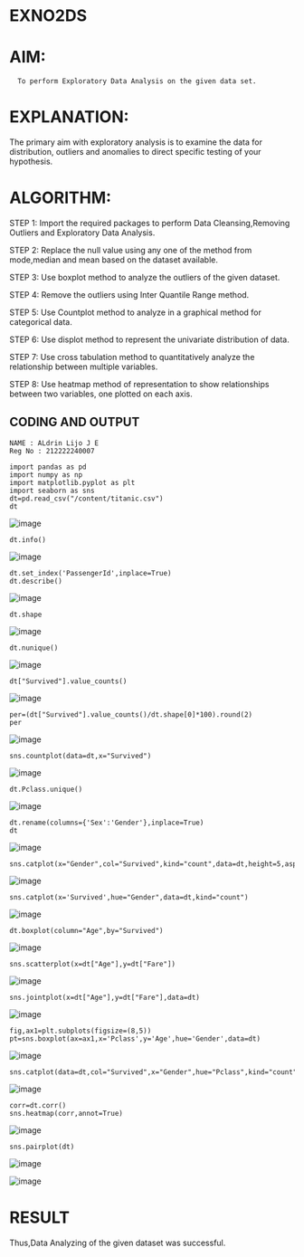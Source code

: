 # EXNO2DS
# AIM:
      To perform Exploratory Data Analysis on the given data set.
      
# EXPLANATION:
  The primary aim with exploratory analysis is to examine the data for distribution, outliers and anomalies to direct specific testing of your hypothesis.
  
# ALGORITHM:
STEP 1: Import the required packages to perform Data Cleansing,Removing Outliers and Exploratory Data Analysis.

STEP 2: Replace the null value using any one of the method from mode,median and mean based on the dataset available.

STEP 3: Use boxplot method to analyze the outliers of the given dataset.

STEP 4: Remove the outliers using Inter Quantile Range method.

STEP 5: Use Countplot method to analyze in a graphical method for categorical data.

STEP 6: Use displot method to represent the univariate distribution of data.

STEP 7: Use cross tabulation method to quantitatively analyze the relationship between multiple variables.

STEP 8: Use heatmap method of representation to show relationships between two variables, one plotted on each axis.

## CODING AND OUTPUT
```
NAME : ALdrin Lijo J E
Reg No : 212222240007
```
```
import pandas as pd
import numpy as np
import matplotlib.pyplot as plt
import seaborn as sns
dt=pd.read_csv("/content/titanic.csv")
dt
```
![image](https://github.com/SanjithaBolisetti/EXNO2DS/assets/119393633/e06452cb-fff5-46d9-91e5-1e13daed721d)

```
dt.info()
```
![image](https://github.com/SanjithaBolisetti/EXNO2DS/assets/119393633/8bde848f-e44f-44a9-ac0f-e259f11c65a7)

```
dt.set_index('PassengerId',inplace=True)
dt.describe()
```

![image](https://github.com/SanjithaBolisetti/EXNO2DS/assets/119393633/813b0217-8139-4f0f-bb4c-7cef93046ca5)

```
dt.shape
```

![image](https://github.com/SanjithaBolisetti/EXNO2DS/assets/119393633/fe9f5eef-962b-4984-9f62-0928129a36d6)

```
dt.nunique()
```

![image](https://github.com/SanjithaBolisetti/EXNO2DS/assets/119393633/428f6980-9a18-48f0-9c0a-cc1f8090bee1)

```
dt["Survived"].value_counts()
```

![image](https://github.com/SanjithaBolisetti/EXNO2DS/assets/119393633/6b13cbf2-e40f-477b-854c-6b035f60eb08)

```
per=(dt["Survived"].value_counts()/dt.shape[0]*100).round(2)
per
```

![image](https://github.com/SanjithaBolisetti/EXNO2DS/assets/119393633/c6951eef-9034-4f9f-9f1a-8724a018dbea)

```
sns.countplot(data=dt,x="Survived")
```

![image](https://github.com/SanjithaBolisetti/EXNO2DS/assets/119393633/07df1378-7f18-4d9d-b891-2f839ccb05b0)

```
dt.Pclass.unique()
```

![image](https://github.com/SanjithaBolisetti/EXNO2DS/assets/119393633/c421cbe0-9718-48cf-812a-266a17c27ff9)

```
dt.rename(columns={'Sex':'Gender'},inplace=True)
dt
```

![image](https://github.com/SanjithaBolisetti/EXNO2DS/assets/119393633/76377e69-143a-4fdf-937a-d3d0260ad75b)

```
sns.catplot(x="Gender",col="Survived",kind="count",data=dt,height=5,aspect=.7)
```

![image](https://github.com/SanjithaBolisetti/EXNO2DS/assets/119393633/5269a77c-0399-4250-aec3-228d0ab6d31c)

```
sns.catplot(x='Survived',hue="Gender",data=dt,kind="count")
```

![image](https://github.com/SanjithaBolisetti/EXNO2DS/assets/119393633/cf409002-66a2-49c1-bab9-daed33d5d5f9)

```
dt.boxplot(column="Age",by="Survived")
```

![image](https://github.com/SanjithaBolisetti/EXNO2DS/assets/119393633/7de0dd77-83ba-47c1-aac4-292b6f552717)

```
sns.scatterplot(x=dt["Age"],y=dt["Fare"])
```

![image](https://github.com/SanjithaBolisetti/EXNO2DS/assets/119393633/f44a4475-948b-4070-87e8-5b5c1cf03ea6)

```
sns.jointplot(x=dt["Age"],y=dt["Fare"],data=dt)
```

![image](https://github.com/SanjithaBolisetti/EXNO2DS/assets/119393633/73f0aaf9-cd78-411c-b8af-5e857c0db614)

```
fig,ax1=plt.subplots(figsize=(8,5))
pt=sns.boxplot(ax=ax1,x='Pclass',y='Age',hue='Gender',data=dt)
```

![image](https://github.com/SanjithaBolisetti/EXNO2DS/assets/119393633/8b2d554b-a089-4e15-8b76-29f26fe6f40f)

```
sns.catplot(data=dt,col="Survived",x="Gender",hue="Pclass",kind="count")
```

![image](https://github.com/SanjithaBolisetti/EXNO2DS/assets/119393633/570d378c-9f74-4ec8-9a20-df375e105912)

```
corr=dt.corr()
sns.heatmap(corr,annot=True)
```

![image](https://github.com/SanjithaBolisetti/EXNO2DS/assets/119393633/4b2293e7-e5d7-41fe-b0b1-64c59e5cfd49)

```
sns.pairplot(dt)
```

![image](https://github.com/SanjithaBolisetti/EXNO2DS/assets/119393633/4de84806-e138-419d-b9d9-776f376baff5)

![image](https://github.com/SanjithaBolisetti/EXNO2DS/assets/119393633/b3426fc2-b11f-4178-a30e-064d6f3a37a3)

# RESULT
Thus,Data Analyzing of the given dataset was successful.
